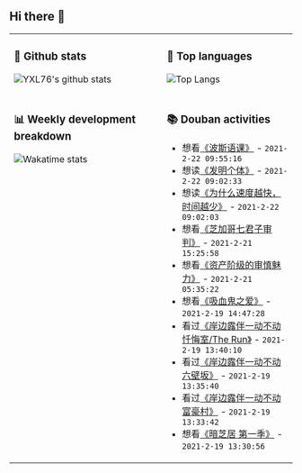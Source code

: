 ## Hi there 👋

<table>
<tr>
<td valign="top" width="54%">

### 🔭 Github stats

![YXL76's github stats](https://github-readme-stats.yxl76.vercel.app/api?username=YXL76&count_private=true&show_icons=true&include_all_commits=true&theme=tokyonight&line_height=28)

</td>

<td valign="top" width="46%">

### 🌱 Top languages

![Top Langs](https://github-readme-stats.yxl76.vercel.app/api/top-langs/?username=YXL76&layout=compact&theme=tokyonight&langs_count=10&hide=HTML,CSS,SCSS)

</td>
</tr>
<tr>
<td valign="top" width="54%">

### 📊 Weekly development breakdown

![Wakatime stats](https://github-readme-stats.yxl76.vercel.app/api/wakatime?username=YXL76&layout=compact&theme=tokyonight)


</td>
<td valign="top" width="46%">

### 📚 Douban activities

- 想看[《波斯语课》](http://movie.douban.com/subject/30466931/) - `2021-2-22 09:55:16`
- 想读[《发明个体》](https://book.douban.com/subject/35221235/) - `2021-2-22 09:02:33`
- 想读[《为什么速度越快，时间越少》](https://book.douban.com/subject/30386364/) - `2021-2-22 09:02:03`
- 想看[《芝加哥七君子审判》](http://movie.douban.com/subject/2609258/) - `2021-2-21 15:25:58`
- 想看[《资产阶级的审慎魅力》](http://movie.douban.com/subject/1303364/) - `2021-2-21 05:35:22`
- 想看[《吸血鬼之爱》](http://movie.douban.com/subject/34445821/) - `2021-2-19 14:47:28`
- 看过[《岸边露伴一动不动 忏悔室/The Run》](http://movie.douban.com/subject/34801055/) - `2021-2-19 13:40:10`
- 看过[《岸边露伴一动不动 六壁坂》](http://movie.douban.com/subject/30156318/) - `2021-2-19 13:35:40`
- 看过[《岸边露伴一动不动 富豪村》](http://movie.douban.com/subject/26774014/) - `2021-2-19 13:33:42`
- 想看[《暗芝居 第一季》](http://movie.douban.com/subject/24845107/) - `2021-2-19 13:30:56`

</td>
</tr>
</table>

<!--
**YXL76/YXL76** is a ✨ _special_ ✨ repository because its `README.md` (this file) appears on your GitHub profile.

Here are some ideas to get you started:

- 🔭 I’m currently working on ...
- 🌱 I’m currently learning ...
- 👯 I’m looking to collaborate on ...
- 🤔 I’m looking for help with ...
- 💬 Ask me about ...
- 📫 How to reach me: ...
- 😄 Pronouns: ...
- ⚡ Fun fact: ...
-->
